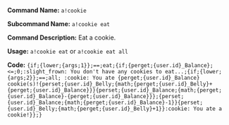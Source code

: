 **Command Name:** `a!cookie`

**Subcommand Name:** `a!cookie eat`

**Command Description:**
Eat a cookie.

**Usage:**
`a!cookie eat` or `a!cookie eat all`

**Code:**
```{if;{lower;{args;1}};==;eat;{if;{perget;{user.id}_Balance};<=;0;:slight_frown: You don't have any cookies to eat...;{if;{lower;{args;2}};==;all; :cookie: You ate {perget;{user.id}_Balance} cookie(s)!{perset;{user.id}_Belly;{math;{perget;{user.id}_Belly}+{perget;{user.id}_Balance}}}{perset;{user.id}_Balance;{math;{perget;{user.id}_Balance}-{perget;{user.id}_Balance}}};{perset;{user.id}_Balance;{math;{perget;{user.id}_Balance}-1}}{perset;{user.id}_Belly;{math;{perget;{user.id}_Belly}+1}}:cookie: You ate a cookie!}};}```
